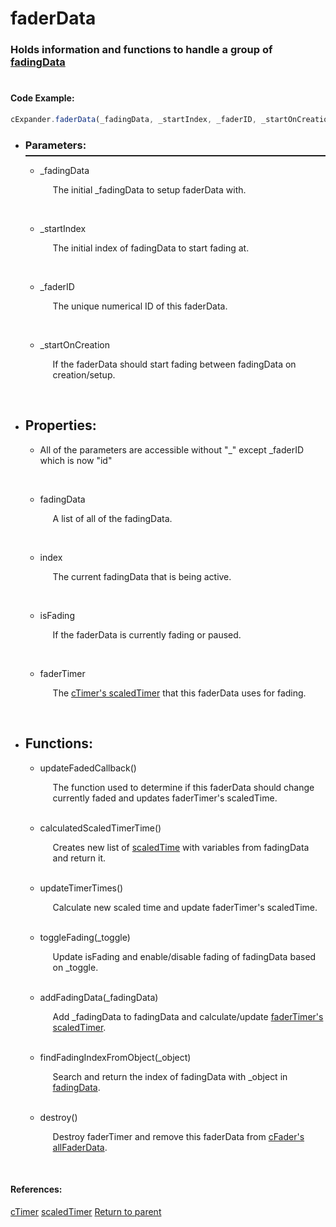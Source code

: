 # <a id="title"/> faderData
### <a id="description"/> Holds information and functions to handle a group of [fadingData](fadingData.md)
#

#### <a id="codeexample"/> Code Example:
```Javascript
cExpander.faderData(_fadingData, _startIndex, _faderID, _startOnCreation)
``` 


* <a id="parameters"/> <h3> Parameters: </h3> <hr style="height:2px;border:none;margin-top: -10px;">

  * <a id="_fadingdata"/> _fadingData <p style="padding-left: 20px;"> The initial _fadingData to setup faderData with. </p> <br>

  * <a id="_startindex"/> _startIndex <p style="padding-left: 20px;"> The initial index of fadingData to start fading at. </p> <br>

  * <a id="_faderid"/> _faderID <p style="padding-left: 20px;"> The unique numerical ID of this faderData. </p> <br>

  * <a id="_startoncreation"/> _startOnCreation <p style="padding-left: 20px;"> If the faderData should start fading between fadingData on creation/setup. </p> <br>


* <a id="properties"/> <h2> Properties: </h2>

  * <a id="propertiesprefix"/> All of the parameters are accessible without "_" except _faderID which is now "id" <p style="padding-left: 20px;">  </p> <br>

  * <a id="fadingData"/> fadingData <p style="padding-left: 20px;"> A list of all of the fadingData. </p> <br>

  * <a id="index"/> index <p style="padding-left: 20px;"> The current fadingData that is being active. </p> <br>

  * <a id="isfading"/> isFading <p style="padding-left: 20px;"> If the faderData is currently fading or paused. </p> <br>

  * <a id="fadertimer"/> faderTimer <p style="padding-left: 20px;"> The [cTimer's scaledTimer](/Code/Main%20Code/Timer/Markdowns/scaledTimer.md) that this faderData uses for fading. </p> <br>

* <a id="functions"/> <h2> Functions: </h2>

	* <a id="updatefadedcallback"/> updateFadedCallback() <p style="padding-left: 20px;"> The function used to determine if this faderData should change currently faded and updates faderTimer's scaledTime.</p>
	<br>

	* <a id="calculatescaledtimertime"/> calculatedScaledTimerTime() <p style="padding-left: 20px;"> Creates new list of [scaledTime](/Code/Main%20Code/Timer/Markdowns/scaledTime.md) with variables from fadingData and return it.</p>
	<br>

	* <a id="updatetimertimes"/> updateTimerTimes() <p style="padding-left: 20px;"> Calculate new scaled time and update faderTimer's scaledTime. </p>
	<br>

	* <a id="togglefading"/> toggleFading(_toggle) <p style="padding-left: 20px;"> Update isFading and enable/disable fading of fadingData based on _toggle.</p>
	<br>

	* <a id="addfadingdata"/> addFadingData(_fadingData) <p style="padding-left: 20px;"> Add _fadingData to fadingData and calculate/update [faderTimer's scaledTimer](/Code/Main%20Code/Timer/Markdowns/scaledTimer.md).</p>
	<br>

	* <a id="findfadingindexfromobject"/> findFadingIndexFromObject(_object) <p style="padding-left: 20px;"> Search and return the index of fadingData with _object in [fadingData](#fadingdata).</p>
	<br>

	* <a id="destroy"/> destroy() <p style="padding-left: 20px;"> Destroy faderTimer and remove this faderData from [cFader's allFaderData](/Code/Other%20Custom%20Code/cFader/README.md).</p>
	<br>

#### References: 
  
[cTimer](/code/Main%20Code/Timer/README.md)
[scaledTimer](/code/Main%20Code/Timer/Markdowns/scaledTimer.md)
[Return to parent](/Code/Other%20Custom%20Code/cFader/README.md)